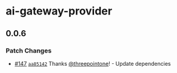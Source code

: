 # ai-gateway-provider

## 0.0.6

### Patch Changes

- [#147](https://github.com/cloudflare/ai/pull/147) [`aa85142`](https://github.com/cloudflare/ai/commit/aa85142930c6f595a0bb6e6179b471a3813ef57d) Thanks [@threepointone](https://github.com/threepointone)! - Update dependencies

